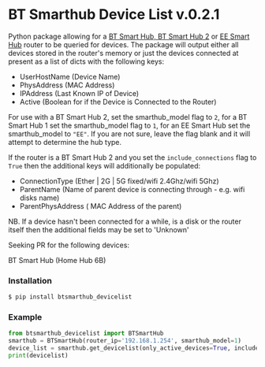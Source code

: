 # BT Smarthub Device List v.0.2.1

Python package allowing for a [BT Smart Hub, BT Smart Hub 2](https://www.productsandservices.bt.com/broadband/smart-hub/) or [EE Smart Hub](https://shop.ee.co.uk/broadband/smart-hub) router to be queried for devices.
The package will output either all devices stored in the router's memory or just the devices connected at present
as a list of dicts with the following keys:
  - UserHostName (Device Name)
  - PhysAddress (MAC Address)
  - IPAddress (Last Known IP of Device)
  - Active (Boolean for if the Device is Connected to the Router)
  
For use with a BT Smart Hub 2, set the smarthub_model flag to `2`, for a BT Smart Hub 1 set the smarthub_model flag to `1`, for an EE Smart Hub set the smarthub_model to `"EE"`. If you are not sure, leave the flag blank and it will attempt to determine the hub type.


If the router is a BT Smart Hub 2 and you set the `include_connections` flag to `True` then the additional keys will additionally be populated:
 - ConnectionType (Ether | 2G | 5G  fixed/wifi 2.4Ghz/wifi 5Ghz)
 - ParentName (Name of parent device is connecting through - e.g. wifi disks name)
 - ParentPhysAddress ( MAC Address of the parent)
 
 NB. If a device hasn't been connected for a while, is a disk or the router itself then the additional fields may be set to 'Unknown'
 
 

Seeking PR for the following devices:

BT Smart Hub (Home Hub 6B)

### Installation
```sh
$ pip install btsmarthub_devicelist
```

### Example

```python
from btsmarthub_devicelist import BTSmartHub
smarthub = BTSmartHub(router_ip='192.168.1.254', smarthub_model=1)
device_list = smarthub.get_devicelist(only_active_devices=True, include_connections=True)
print(devicelist)
```

